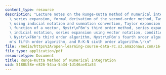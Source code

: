 ```yaml
---
content_type: resource
description: "Lecture notes on the Runge-Kutta method of numerical integration, Taylor\
  \ series expansion, formal derivation of the second-order method, Taylor expansion\
  \ using indicial notation and summation convention, Taylor expansion of a vector\
  \ function of a vector, Nystr\xF6m's third order method, series expansion using\
  \ indicial notation, series expansion using vector notation, condition equations,\
  \ Nystr\xF6m's third order algorithm, Nystr\xF6m's fourth order algorithm, Nystr\xF6\
  m's fifth order algorithm, and R-K-N sixth order algorithm.\r\n"
file: /media/https%3A/open-learning-course-data-rc.s3.amazonaws.com/16-346-astrodynamics-fall-2008/5180b58ee82654aa5a341d146ae81a53_lec_33.pdf
file_type: application/pdf
resourcetype: Document
title: Runge-Kutta Method of Numerical Integration
uid: 5180b58e-e826-54aa-5a34-1d146ae81a53
---
```

